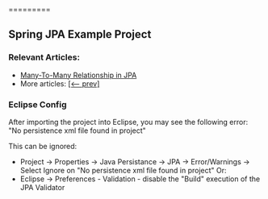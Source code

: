 =========

## Spring JPA Example Project


### Relevant Articles: 
- [Many-To-Many Relationship in JPA](https://www.baeldung.com/jpa-many-to-many)
- More articles: [[<-- prev]](/spring-jpa)


### Eclipse Config 
After importing the project into Eclipse, you may see the following error:  
"No persistence xml file found in project"

This can be ignored: 
- Project -> Properties -> Java Persistance -> JPA -> Error/Warnings -> Select Ignore on "No persistence xml file found in project"
Or: 
- Eclipse -> Preferences - Validation - disable the "Build" execution of the JPA Validator 

